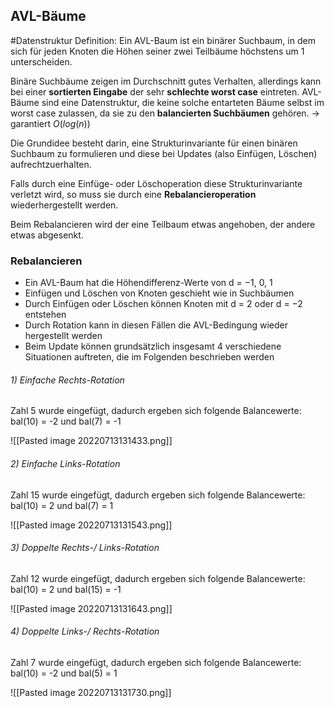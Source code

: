 ## AVL-Bäume
#Datenstruktur 
Definition:	Ein AVL-Baum ist ein binärer Suchbaum, in dem sich für jeden
Knoten die Höhen seiner zwei Teilbäume höchstens um 1 unterscheiden.

Binäre Suchbäume zeigen im Durchschnitt gutes Verhalten, allerdings kann bei einer **sortierten Eingabe** der sehr **schlechte worst case** eintreten. AVL-Bäume sind eine Datenstruktur, die keine solche entarteten Bäume selbst im worst case zulassen, da sie zu den **balancierten Suchbäumen** gehören.
-> garantiert $O(log(n))$

Die Grundidee besteht darin, eine Strukturinvariante für einen binären
Suchbaum zu formulieren und diese bei Updates (also Einfügen, Löschen)
aufrechtzuerhalten.

Falls durch eine Einfüge- oder Löschoperation diese Strukturinvariante
verletzt wird, so muss sie durch eine **Rebalancieroperation** wiederhergestellt werden.

Beim Rebalancieren wird der eine Teilbaum etwas angehoben, der andere
etwas abgesenkt.

### Rebalancieren
- Ein AVL-Baum hat die Höhendifferenz-Werte von d = −1, 0, 1
- Einfügen und Löschen von Knoten geschieht wie in Suchbäumen
- Durch Einfügen oder Löschen können Knoten mit d = 2 oder d = −2 entstehen
- Durch Rotation kann in diesen Fällen die AVL-Bedingung wieder hergestellt werden
- Beim Update können grundsätzlich insgesamt 4 verschiedene Situationen auftreten, die im Folgenden beschrieben werden

###### 1)	Einfache Rechts-Rotation
Zahl 5 wurde eingefügt, dadurch ergeben sich folgende Balancewerte: 
bal(10) = -2 und bal(7) = -1

![[Pasted image 20220713131433.png]]

###### 2) Einfache Links-Rotation
Zahl 15 wurde eingefügt, dadurch ergeben sich folgende Balancewerte: 
bal(10) = 2 und bal(7) = 1

![[Pasted image 20220713131543.png]]

###### 3) Doppelte Rechts-/ Links-Rotation
Zahl 12 wurde eingefügt, dadurch ergeben sich folgende Balancewerte: 
bal(10) = 2 und bal(15) = -1

![[Pasted image 20220713131643.png]]

###### 4) Doppelte Links-/ Rechts-Rotation
Zahl 7 wurde eingefügt, dadurch ergeben sich folgende Balancewerte:
bal(10) = -2 und bal(5) = 1

![[Pasted image 20220713131730.png]]
